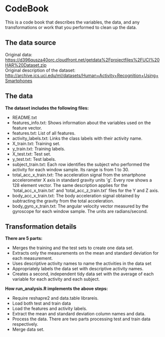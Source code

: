 # CodeBook
This is a code book that describes the variables, the data, and any transformations or work that you performed to clean up the data.

## The data source
Original data: https://d396qusza40orc.cloudfront.net/getdata%2Fprojectfiles%2FUCI%20HAR%20Dataset.zip \
Original description of the dataset: http://archive.ics.uci.edu/ml/datasets/Human+Activity+Recognition+Using+Smartphones
## The data
**The dataset includes the following files:**

* README.txt
* features_info.txt: Shows information about the variables used on the feature vector.
* features.txt: List of all features.
* activity_labels.txt: Links the class labels with their activity name.
* X_train.txt: Training set.
* y_train.txt: Training labels.
* X_test.txt: Test set.
* y_test.txt: Test labels.
* subject_train.txt: Each row identifies the subject who performed the activity for each window sample. Its range is from 1 to 30.
* total_acc_x_train.txt: The acceleration signal from the smartphone accelerometer X axis in standard gravity units 'g'. Every row shows a 128 element vector. The same description applies for the 'total_acc_x_train.txt' and 'total_acc_z_train.txt' files for the Y and Z axis.
* body_acc_x_train.txt: The body acceleration signal obtained by subtracting the gravity from the total acceleration.
* body_gyro_x_train.txt: The angular velocity vector measured by the gyroscope for each window sample. The units are radians/second.

## Transformation details
**There are 5 parts:**

* Merges the training and the test sets to create one data set.
* Extracts only the measurements on the mean and standard deviation for each measurement.
* Uses descriptive activity names to name the activities in the data set  
* Appropriately labels the data set with descriptive activity names.
* Creates a second, independent tidy data set with the average of each variable for each activity and each subject.

**How run_analysis.R implements the above steps:** 
* Require reshapre2 and data.table librareis.
* Load both test and train data
* Load the features and activity labels.
* Extract the mean and standard deviation column names and data.
* Process the data. There are two parts processing test and train data respectively.
* Merge data set.
